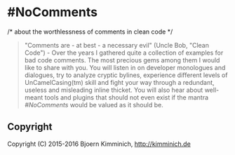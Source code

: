 # #NoComments
/* about the worthlessness of comments in clean code */

> "Comments are - at best - a necessary evil" (Uncle Bob, "Clean Code") - Over the years I gathered quite a collection of examples for bad code comments. The most precious gems among them I would like to share with you. You will listen in on developer monologues and dialogues, try to analyze cryptic bylines, experience different levels of UnCamelCasing(tm) skill and fight your way through a redundant, useless and misleading inline thicket. You will also hear about well-meant tools and plugins that should not even exist if the mantra _#NoComments_ would be valued as it should be.

## Copyright

Copyright (C) 2015-2016 Bjoern Kimminich, http://kimminich.de
